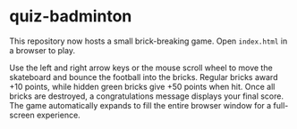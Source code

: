# quiz-badminton

This repository now hosts a small brick-breaking game. Open `index.html` in a browser to play.

Use the left and right arrow keys or the mouse scroll wheel to move the skateboard and bounce the football into the bricks. Regular bricks award +10 points, while hidden green bricks give +50 points when hit. Once all bricks are destroyed, a congratulations message displays your final score. The game automatically expands to fill the entire browser window for a full-screen experience.
